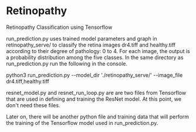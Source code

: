 # Retinopathy
Retinopathy Classification using Tensorflow

run_prediction.py uses trained model parameters and graph in retinopathy_serve/
to classify the retina images dr4.tiff and healthy.tiff according to their degree of pathology: 0 to 4. For each image, the output is a probability distribution among the five classes.
In the same directory as run_prediction.py run the following in the console.

python3 run_prediction.py --model_dir './retinopathy_serve/' --image_file dr4.tiff,healthy.tiff

resnet_model.py and resnet_run_loop.py are are two files from Tensorflow that are used in defining and training the ResNet model.  At this point, we don't need these files.

Later on, there will be another python file and training data that will perform the training of the Tensorflow model used in run_prediction.py.
